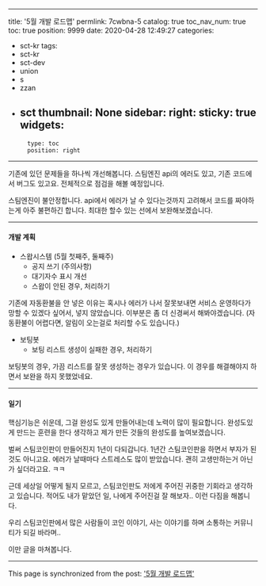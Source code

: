 
---
title: '5월 개발 로드맵'
permlink: 7cwbna-5
catalog: true
toc_nav_num: true
toc: true
position: 9999
date: 2020-04-28 12:49:27
categories:
- sct-kr
tags:
- sct-kr
- sct-dev
- union
- s
- zzan
- sct
thumbnail: None
sidebar:
    right:
        sticky: true
widgets:
    -
        type: toc
        position: right
---


기존에 있던 문제들을 하나씩 개선해봅니다. 스팀엔진 api의 에러도 있고, 기존 코드에서 버그도 있고요. 전체적으로 점검을 해볼 예정입니다.

스팀엔진이 불안정합니다. api에서 에러가 날 수 있다는것까지 고려해서 코드를 짜야하는게 아주 불편하긴 합니다. 최대한 할수 있는 선에서 보완해보겠습니다.

---


#### 개발 계획

* 스왑시스템 (5월 첫째주, 둘째주)
    * 공지 쓰기 (주의사항)
    * 대기자수 표시 개선
    * 스왑이 안된 경우, 처리하기 
  

기존에 자동환불을 안 넣은 이유는 혹시나 에러가 나서 잘못보내면 서비스 운영하다가 망할 수 있겠다 싶어서, 넣지 않았습니다. 이부분은 좀 더 신경써서 해봐야겠습니다. (자동환불이 어렵다면, 알림이 오는걸로 처리할 수도 있습니다.)

* 보팅봇
    * 보팅 리스트 생성이 실패한 경우, 처리하기

보팅봇의 경우, 가끔 리스트를 잘못 생성하는 경우가 있습니다. 이 경우를 해결해야지 하면서 보완을 하지 못했었네요.

---

#### 일기 

핵심기능은 쉬운데, 그걸 완성도 있게 만들어내는데 노력이 많이 필요합니다. 완성도있게 만드는 훈련을 한다 생각하고 제가 만든 것들의 완성도를 높여보겠습니다.

벌써 스팀코인판이 만들어진지 1년이 다되갑니다. 1년간 스팀코인판을 하면서 부자가 된것도 아니고요. 에러가 날때마다 스트레스도 많이 받았습니다. 괜히 고생만하는거 아닌가 싶더라고요. ㅋㅋ

근데 세상일 어떻게 될지 모르고, 스팀코인판도 저에게 주어진 귀중한 기회라고 생각하고 있습니다. 적어도 내가 맡았던 일, 나에게 주어진걸 잘 해보자.. 이런 다짐을 해봅니다.

우리 스팀코인판에서 많은 사람들이 코인 이야기, 사는 이야기를 하며 소통하는 커뮤니티가 되길 바라며..

이만 글을 마쳐봅니다.

- - -

This page is synchronized from the post: ['5월 개발 로드맵'](https://steemit.com/@jacobyu/7cwbna-5)
